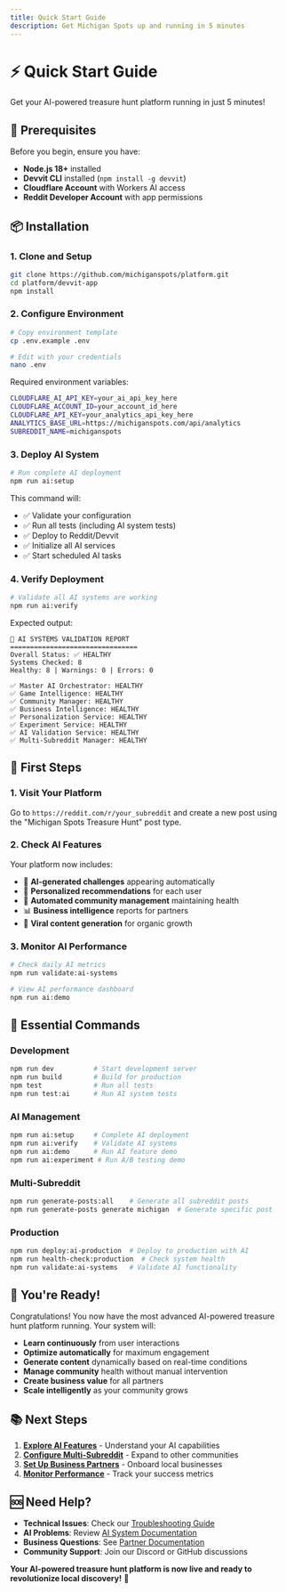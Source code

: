 ```yaml
---
title: Quick Start Guide
description: Get Michigan Spots up and running in 5 minutes
---
```


# ⚡ Quick Start Guide

Get your AI-powered treasure hunt platform running in just 5 minutes!

## 🚀 Prerequisites

Before you begin, ensure you have:
- **Node.js 18+** installed
- **Devvit CLI** installed (`npm install -g devvit`)
- **Cloudflare Account** with Workers AI access
- **Reddit Developer Account** with app permissions

## 📦 Installation

### 1. Clone and Setup
```bash
git clone https://github.com/michiganspots/platform.git
cd platform/devvit-app
npm install
```

### 2. Configure Environment
```bash
# Copy environment template
cp .env.example .env

# Edit with your credentials
nano .env
```

Required environment variables:
```bash
CLOUDFLARE_AI_API_KEY=your_ai_api_key_here
CLOUDFLARE_ACCOUNT_ID=your_account_id_here
CLOUDFLARE_API_KEY=your_analytics_api_key_here
ANALYTICS_BASE_URL=https://michiganspots.com/api/analytics
SUBREDDIT_NAME=michiganspots
```

### 3. Deploy AI System
```bash
# Run complete AI deployment
npm run ai:setup
```

This command will:
- ✅ Validate your configuration
- ✅ Run all tests (including AI system tests)
- ✅ Deploy to Reddit/Devvit
- ✅ Initialize all AI services
- ✅ Start scheduled AI tasks

### 4. Verify Deployment
```bash
# Validate all AI systems are working
npm run ai:verify
```

Expected output:
```
🤖 AI SYSTEMS VALIDATION REPORT
================================
Overall Status: ✅ HEALTHY
Systems Checked: 8
Healthy: 8 | Warnings: 0 | Errors: 0

✅ Master AI Orchestrator: HEALTHY
✅ Game Intelligence: HEALTHY  
✅ Community Manager: HEALTHY
✅ Business Intelligence: HEALTHY
✅ Personalization Service: HEALTHY
✅ Experiment Service: HEALTHY
✅ AI Validation Service: HEALTHY
✅ Multi-Subreddit Manager: HEALTHY
```

## 🎯 First Steps

### 1. Visit Your Platform
Go to `https://reddit.com/r/your_subreddit` and create a new post using the "Michigan Spots Treasure Hunt" post type.

### 2. Check AI Features
Your platform now includes:
- 🤖 **AI-generated challenges** appearing automatically
- 🎯 **Personalized recommendations** for each user
- 👥 **Automated community management** maintaining health
- 📊 **Business intelligence** reports for partners
- 🚀 **Viral content generation** for organic growth

### 3. Monitor AI Performance
```bash
# Check daily AI metrics
npm run validate:ai-systems

# View AI performance dashboard
npm run ai:demo
```

## 🔧 Essential Commands

### **Development**
```bash
npm run dev          # Start development server
npm run build        # Build for production
npm test             # Run all tests
npm run test:ai      # Run AI system tests
```

### **AI Management**
```bash
npm run ai:setup     # Complete AI deployment
npm run ai:verify    # Validate AI systems
npm run ai:demo      # Run AI feature demo
npm run ai:experiment # Run A/B testing demo
```

### **Multi-Subreddit**
```bash
npm run generate-posts:all    # Generate all subreddit posts
npm run generate-posts generate michigan  # Generate specific post
```

### **Production**
```bash
npm run deploy:ai-production  # Deploy to production with AI
npm run health-check:production  # Check system health
npm run validate:ai-systems   # Validate AI functionality
```

## 🎉 You're Ready!

Congratulations! You now have the most advanced AI-powered treasure hunt platform running. Your system will:

- **Learn continuously** from user interactions
- **Optimize automatically** for maximum engagement
- **Generate content** dynamically based on real-time conditions
- **Manage community** health without manual intervention
- **Create business value** for all partners
- **Scale intelligently** as your community grows

## 📚 Next Steps

1. **[Explore AI Features](/ai-system/overview/)** - Understand your AI capabilities
2. **[Configure Multi-Subreddit](/multi-subreddit/strategy/)** - Expand to other communities
3. **[Set Up Business Partners](/business/partner-onboarding/)** - Onboard local businesses
4. **[Monitor Performance](/deployment/monitoring/)** - Track your success metrics

## 🆘 Need Help?

- **Technical Issues**: Check our [Troubleshooting Guide](/deployment/troubleshooting/)
- **AI Problems**: Review [AI System Documentation](/ai-system/overview/)
- **Business Questions**: See [Partner Documentation](/business/partner-onboarding/)
- **Community Support**: Join our Discord or GitHub discussions

**Your AI-powered treasure hunt platform is now live and ready to revolutionize local discovery!** 🌟
